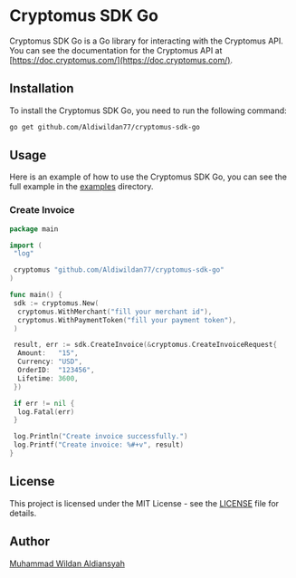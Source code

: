 # Cryptomus SDK Go

Cryptomus SDK Go is a Go library for interacting with the Cryptomus API. You can see the documentation for the Cryptomus API at [https://doc.cryptomus.com/](https://doc.cryptomus.com/).

## Installation

To install the Cryptomus SDK Go, you need to run the following command:

```bash
go get github.com/Aldiwildan77/cryptomus-sdk-go
```

## Usage

Here is an example of how to use the Cryptomus SDK Go, you can see the full example in the [examples](examples) directory.

### Create Invoice

```go
package main

import (
 "log"

 cryptomus "github.com/Aldiwildan77/cryptomus-sdk-go"
)

func main() {
 sdk := cryptomus.New(
  cryptomus.WithMerchant("fill your merchant id"),
  cryptomus.WithPaymentToken("fill your payment token"),
 )

 result, err := sdk.CreateInvoice(&cryptomus.CreateInvoiceRequest{
  Amount:   "15",
  Currency: "USD",
  OrderID:  "123456",
  Lifetime: 3600,
 })

 if err != nil {
  log.Fatal(err)
 }

 log.Println("Create invoice successfully.")
 log.Printf("Create invoice: %#+v", result)
}
```

## License

This project is licensed under the MIT License - see the [LICENSE](LICENSE) file for details.

## Author

[Muhammad Wildan Aldiansyah](https://aldiwildan.me)
